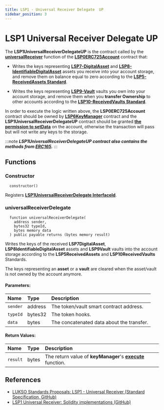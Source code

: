 ```yaml
---
title: LSP1 - Universal Receiver Delegate  UP
sidebar_position: 3
---
```


# LSP1 Universal Receiver Delegate UP

The **LSP1UniversalReceiverDelegateUP** is the contract called by the **[universalReceiver](./lsp0-erc725-account.md#universalreceiver)** function of the **[LSP0ERC725Account](./lsp0-erc725-account.md)** contract that:
- Writes the keys representing **[LSP7-DigitalAsset](./lsp7-digital-asset.md)** and **[LSP8-IdentifiableDigitalAsset](./lsp8-identifiable-digital-asset.md)** assets you receive into your account storage, and remove them on balance equal to zero according to the **[LSP5-ReceivedAssets Standard](https://github.com/lukso-network/LIPs/blob/main/LSPs/LSP-5-ReceivedAssets.md)**.  

- Writes the keys representing **[LSP9-Vault](./lsp9-vault.md)** vaults you own into your account storage, and remove them when you **transfer Ownership** to other accounts according to the **[LSP10-ReceivedVaults Standard](https://github.com/lukso-network/LIPs/blob/main/LSPs/LSP-5-ReceivedAssets.md)**.  

In order to execute the logic written above, the **LSP0ERC725Account** contract should be owned by **[LSP6KeyManager](./lsp6-key-manager.md)** contract and the **LSP1UniversalReceiverDelegateUP** contract should be granted **[the permission to setData](../universal-profile/04-lsp6-key-manager.md#-address-permissions)** on the account, otherwise the transaction will pass but will not write any keys to the storage.

:::note
**_LSP1UniversalReceiverDelegateUP contract also contains the methods from [ERC165](https://eips.ethereum.org/EIPS/eip-165)._**
:::

## Functions

### Constructor

```solidity
  constructor()
```

Registers **[LSP1UniversalReceiverDelegate InterfaceId](./interface-ids.md)**.

### universalReceiverDelegate

```solidity
  function universalReceiverDelegate(
    address sender,
    bytes32 typeId,
    bytes memory data
  ) public payable returns (bytes memory result)
```

Writes the keys of the received **LSP7DigitalAsset**, **LSP8IdentifiableDigitalAsset** assets and **LSP9Vault** vaults into the account storage according to the **LSP5ReceivedAssets** and **LSP10ReceivedVaults** Standards. 

The keys representing an **asset** or a **vault** are cleared when the asset/vault is not owned by the account anymore.


#### Parameters:

| Name     | Type    | Description                                 |
| :------- | :------ | :------------------------------------------ |
| `sender` | address | The token/vault smart contract address.     |
| `typeId` | bytes32 | The token hooks.                            |
| `data`   | bytes   | The concatenated data about the transfer.   |

#### Return Values:

| Name     | Type  | Description                                                                                 |
| :------- | :---- | :------------------------------------------------------------------------------------------ |
| `result` | bytes | The return value of **keyManager**'s **[execute](./lsp6-key-manager.md#execute)** function. |

## References

- [LUKSO Standards Proposals: LSP1 - Universal Receiver (Standard Specification, GitHub)](https://github.com/lukso-network/LIPs/blob/main/LSPs/LSP-1-UniversalReceiver.md)
- [LSP1 Universal Receiver: Solidity implementations (GitHub)](https://github.com/lukso-network/lsp-universalprofile-smart-contracts/tree/develop/contracts/LSP1UniversalReceiver)
